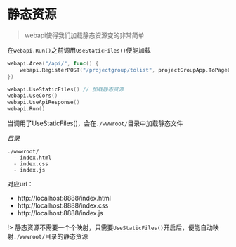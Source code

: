 # 静态资源
> webapi使得我们加载静态资源变的非常简单

在`webapi.Run()`之前调用`UseStaticFiles()`便能加载

```go
webapi.Area("/api/", func() {
    webapi.RegisterPOST("/projectgroup/tolist", projectGroupApp.ToPageList, "pageSize", "pageIndex")
})

webapi.UseStaticFiles() // 加载静态资源
webapi.UseCors()
webapi.UseApiResponse()
webapi.Run()
```

当调用了UseStaticFiles()，会在`./wwwroot/`目录中加载静态文件

_目录_
```
./wwwroot/
  - index.html
  - index.css
  - index.js
```
对应url：
- http://localhost:8888/index.html
- http://localhost:8888/index.css
- http://localhost:8888/index.js

!> 静态资源不需要一个个映射，只需要`UseStaticFiles()`开启后，便能自动映射`./wwwroot/`目录的静态资源